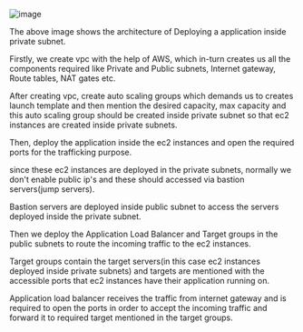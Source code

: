 ![image](https://github.com/muppin/mastering-DevOps/assets/121821200/c83203f9-c854-40cd-93f5-3861ffe7c88e)

The above image shows the architecture of Deploying a application inside private subnet.

Firstly, we create vpc with the help of AWS, which in-turn  creates us all the components required like Private and Public subnets, Internet gateway, Route tables, NAT gates etc.

After creating vpc, create auto scaling groups which demands us to creates launch template and then mention the desired capacity, max capacity and this auto scaling group should be created inside private subnet so that ec2 instances are created inside private subnets.

Then, deploy the application inside the ec2 instances and open the required ports for the trafficking purpose.

since these ec2 instances are deployed in the private subnets, normally we don't enable public ip's and these should accessed via bastion servers(jump servers).

Bastion servers are deployed inside public subnet to access the servers deployed inside the private subnet.

Then we deploy the Application Load Balancer and Target groups in the public subnets to route the incoming traffic to the ec2 instances.

Target groups contain the target servers(in this case ec2 instances deployed inside private subnets) and targets are mentioned with the accessible ports that ec2 instances have their application running on.

Application load balancer receives the traffic from internet gateway and is required to open the ports in order to accept the incoming traffic and forward it to required target mentioned in the target groups.
